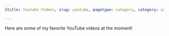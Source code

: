 ```yaml
---
{title: Youtube Videos, slug: youtube, pagetype: category, category: youtube}

---
```

Here are some of my favorite YouTube videos at the moment!
